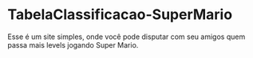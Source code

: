 # TabelaClassificacao-SuperMario
Esse é um site simples, onde você pode disputar com seu amigos quem passa mais levels jogando Super Mario.

